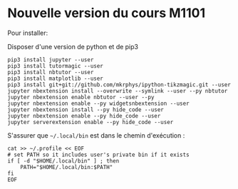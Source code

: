 # Nouvelle version du cours M1101

Pour installer:

Disposer d'une version de python et de pip3

    pip3 install jupyter --user
    pip3 install tutormagic --user
    pip3 install nbtutor --user
    pip3 install matplotlib --user
    pip3 install git+git://github.com/mkrphys/ipython-tikzmagic.git --user
    jupyter nbextension install --overwrite --symlink --user --py nbtutor
    jupyter nbextension enable nbtutor --user --py
    jupyter nbextension enable --py widgetsnbextension --user
    jupyter nbextension install --py hide_code --user
    jupyter nbextension enable --py hide_code --user
    jupyter serverextension enable --py hide_code --user

S'assurer que `~/.local/bin` est dans le chemin d'exécution :

    cat >> ~/.profile << EOF
    # set PATH so it includes user's private bin if it exists
    if [ -d "$HOME/.local/bin" ] ; then
        PATH="$HOME/.local/bin:$PATH"
    fi
    EOF

